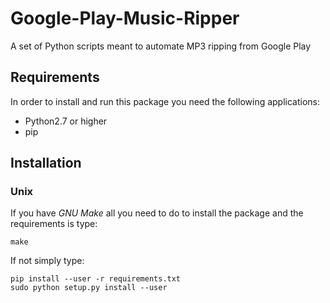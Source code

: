 # Google-Play-Music-Ripper
A set of Python scripts meant to automate MP3 ripping from Google Play

## Requirements
In order to install and run this package you need the following applications:
- Python2.7 or higher
- pip

## Installation
### Unix
If you have *GNU Make* all you need to do to install the package and the requirements is type:
```
make
```
If not simply type:
```
pip install --user -r requirements.txt
sudo python setup.py install --user
```